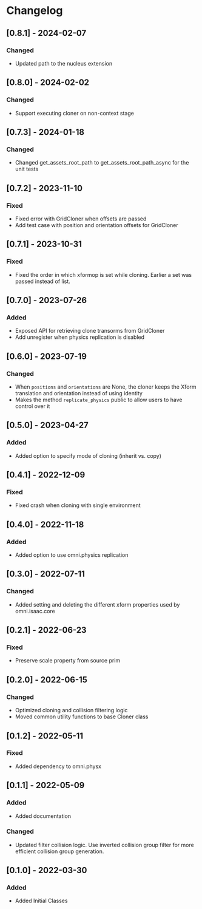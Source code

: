 # Changelog

## [0.8.1] - 2024-02-07
### Changed
- Updated path to the nucleus extension

## [0.8.0] - 2024-02-02
### Changed
- Support executing cloner on non-context stage

## [0.7.3] - 2024-01-18
### Changed
- Changed get_assets_root_path to get_assets_root_path_async for the unit tests

## [0.7.2] - 2023-11-10
### Fixed
- Fixed error with GridCloner when offsets are passed
- Add test case with position and orientation offsets for GridCloner

## [0.7.1] - 2023-10-31
### Fixed
- Fixed the order in which xformop is set while cloning. Earlier a set was passed instead of list.

## [0.7.0] - 2023-07-26
### Added
- Exposed API for retrieving clone transorms from GridCloner
- Add unregister when physics replication is disabled

## [0.6.0] - 2023-07-19

### Changed
- When `positions` and `orientations` are None, the cloner keeps the Xform translation and orientation instead of using identity
- Makes the method `replicate_physics` public to allow users to have control over it

## [0.5.0] - 2023-04-27

### Added
- Added option to specify mode of cloning (inherit vs. copy)

## [0.4.1] - 2022-12-09

### Fixed
- Fixed crash when cloning with single environment

## [0.4.0] - 2022-11-18

### Added
- Added option to use omni.physics replication

## [0.3.0] - 2022-07-11

### Changed
- Added setting and deleting the different xform properties used by omni.isaac.core

## [0.2.1] - 2022-06-23

### Fixed
- Preserve scale property from source prim

## [0.2.0] - 2022-06-15

### Changed
- Optimized cloning and collision filtering logic
- Moved common utility functions to base Cloner class

## [0.1.2] - 2022-05-11

### Fixed
- Added dependency to omni.physx

## [0.1.1] - 2022-05-09

### Added
- Added documentation

### Changed
- Updated filter collision logic. Use inverted collision group filter for more efficient collision group generation.

## [0.1.0] - 2022-03-30

### Added
- Added Initial Classes